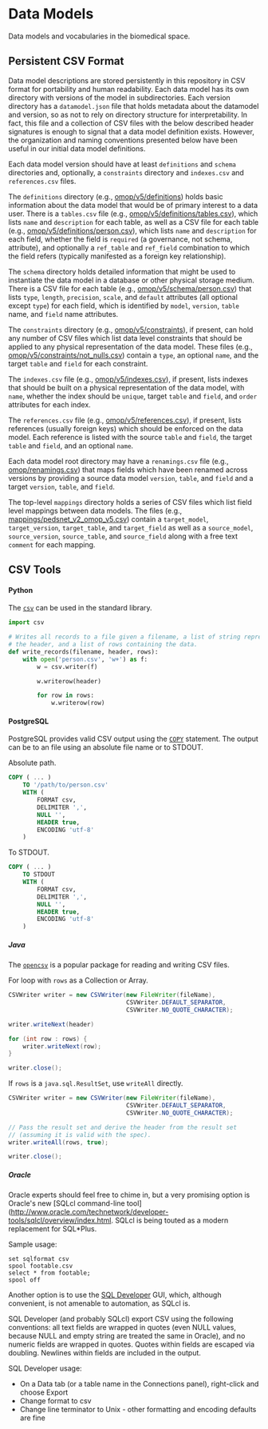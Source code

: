 # Data Models

Data models and vocabularies in the biomedical space.

## Persistent CSV Format

Data model descriptions are stored persistently in this repository in CSV format for portability and human readability. Each data model has its own directory with versions of the model in subdirectories. Each version directory has a `datamodel.json` file that holds metadata about the datamodel and version, so as not to rely on directory structure for interpretability. In fact, this file and a collection of CSV files with the below described header signatures is enough to signal that a data model definition exists. However, the organization and naming conventions presented below have been useful in our initial data model definitions.

Each data model version should have at least `definitions` and `schema` directories and, optionally, a `constraints` directory and `indexes.csv` and `references.csv` files.

The `definitions` directory (e.g., [omop/v5/definitions](omop/v5/definitions)) holds basic information about the data model that would be of primary interest to a data user. There is a `tables.csv` file (e.g., [omop/v5/definitions/tables.csv](omop/v5/definitions/tables.csv)), which lists `name` and `description` for each table, as well as a CSV file for each table (e.g., [omop/v5/definitions/person.csv](omop/v5/definitions/person.csv)), which lists `name` and `description` for each field, whether the field is `required` (a governance, not schema, attribute), and optionally a `ref_table` and `ref_field` combination to which the field refers (typically manifested as a foreign key relationship).

The `schema` directory holds detailed information that might be used to instantiate the data model in a database or other physical storage medium. There is a CSV file for each table (e.g., [omop/v5/schema/person.csv](omop/v5/schema/person.csv)) that lists `type`, `length`, `precision`, `scale`, and `default` attributes (all optional except `type`) for each field, which is identified by `model`, `version`, `table` name, and `field` name attributes.

The `constraints` directory (e.g., [omop/v5/constraints](omop/v5/constraints)), if present, can hold any number of CSV files which list data level constraints that should be applied to any physical representation of the data model. These files (e.g., [omop/v5/constraints/not_nulls.csv](omop/v5/constraints/not_nulls.csv)) contain a `type`, an optional `name`, and the target `table` and `field` for each constraint.

The `indexes.csv` file (e.g., [omop/v5/indexes.csv](omop/v5/indexes.csv)), if present, lists indexes that should be built on a physical representation of the data model, with `name`, whether the index should be `unique`, target `table` and `field`, and `order` attributes for each index.

The `references.csv` file (e.g., [omop/v5/references.csv](omop/v5/references.csv)), if present, lists references (usually foreign keys) which should be enforced on the data model. Each reference is listed with the source `table` and `field`, the target `table` and `field`, and an optional `name`.

Each data model root directory may have a `renamings.csv` file (e.g., [omop/renamings.csv](omop/renamings.csv)) that maps fields which have been renamed across versions by providing a source data model `version`, `table`, and `field` and a target `version`, `table`, and `field`.

The top-level `mappings` directory holds a series of CSV files which list field level mappings between data models. The files (e.g., [mappings/pedsnet_v2_omop_v5.csv](mappings/pedsnet_v2_omop_v5.csv)) contain a `target_model`, `target_version`, `target_table`, and `target_field` as well as a `source_model`, `source_version`, `source_table`, and `source_field` along with a free text `comment` for each mapping.

## CSV Tools

#### Python

The [`csv`](https://docs.python.org/2/library/csv.html) can be used in the standard library.

```python
import csv

# Writes all records to a file given a filename, a list of string representing
# the header, and a list of rows containing the data.
def write_records(filename, header, rows):
    with open('person.csv', 'w+') as f:
        w = csv.writer(f)

        w.writerow(header)

        for row in rows:
            w.writerow(row)
```

#### PostgreSQL

PostgreSQL provides valid CSV output using the [`COPY`](http://www.postgresql.org/docs/9.2/static/sql-copy.html) statement. The output can be to an file using an absolute file name or to STDOUT.

Absolute path.

```sql
COPY ( ... )
    TO '/path/to/person.csv'
    WITH (
        FORMAT csv,
        DELIMITER ',',
        NULL '',
        HEADER true,
        ENCODING 'utf-8'
    )
```

To STDOUT.

```sql
COPY ( ... )
    TO STDOUT
    WITH (
        FORMAT csv,
        DELIMITER ',',
        NULL '',
        HEADER true,
        ENCODING 'utf-8'
    )
```


##### Java

The [`opencsv`](http://opencsv.sourceforge.net/) is a popular package for reading and writing CSV files.

For loop with `rows` as a Collection or Array.

```java
CSVWriter writer = new CSVWriter(new FileWriter(fileName),
                                 CSVWriter.DEFAULT_SEPARATOR,
                                 CSVWriter.NO_QUOTE_CHARACTER);

writer.writeNext(header)

for (int row : rows) {
    writer.writeNext(row);
}

writer.close();
```

If `rows` is a `java.sql.ResultSet`, use `writeAll` directly.

```java
CSVWriter writer = new CSVWriter(new FileWriter(fileName),
                                 CSVWriter.DEFAULT_SEPARATOR,
                                 CSVWriter.NO_QUOTE_CHARACTER);

// Pass the result set and derive the header from the result set
// (assuming it is valid with the spec).
writer.writeAll(rows, true);

writer.close();
```

##### Oracle

Oracle experts should feel free to chime in, but a very promising option is Oracle's new [SQLcl command-line tool](http://www.oracle.com/technetwork/developer-tools/sqlcl/overview/index.html. SQLcl is being touted as a modern replacement for SQL*Plus.

Sample usage:

```
set sqlformat csv
spool footable.csv
select * from footable;
spool off
```

Another option is to use the [SQL Developer](http://www.oracle.com/technetwork/developer-tools/sql-developer/downloads/index.html) GUI, which, although convenient, is not amenable to automation, as SQLcl is.

SQL Developer (and probably SQLcl) export CSV using the following conventions: all text fields are wrapped in quotes (even NULL values, because NULL and empty string are treated the same in Oracle), and no numeric fields are wrapped in quotes. Quotes within fields are escaped via doubling. Newlines within fields are included in the output.

SQL Developer usage:

* On a Data tab (or a table name in the Connections panel), right-click and choose Export
* Change format to csv
* Change line terminator to Unix - other formatting and encoding defaults are fine
